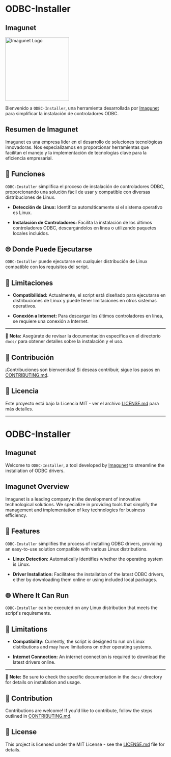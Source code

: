 # ODBC-Installer

## Imagunet

<img src="https://www.imagunet.com/wp-content/uploads/2021/02/Imagunet-Technology.png" alt="Imagunet Logo" width="200"/>

Bienvenido a `ODBC-Installer`, una herramienta desarrollada por [Imagunet](https://www.imagunet.com/) para simplificar la instalación de controladores ODBC.

## Resumen de Imagunet

Imagunet es una empresa líder en el desarrollo de soluciones tecnológicas innovadoras. Nos especializamos en proporcionar herramientas que facilitan el manejo y la implementación de tecnologías clave para la eficiencia empresarial.

## 🚀 Funciones

`ODBC-Installer` simplifica el proceso de instalación de controladores ODBC, proporcionando una solución fácil de usar y compatible con diversas distribuciones de Linux.

- **Detección de Linux:** Identifica automáticamente si el sistema operativo es Linux.
  
- **Instalación de Controladores:** Facilita la instalación de los últimos controladores ODBC, descargándolos en línea o utilizando paquetes locales incluidos.

## 🌐 Donde Puede Ejecutarse

`ODBC-Installer` puede ejecutarse en cualquier distribución de Linux compatible con los requisitos del script.

## 🚧 Limitaciones

- **Compatibilidad:** Actualmente, el script está diseñado para ejecutarse en distribuciones de Linux y puede tener limitaciones en otros sistemas operativos.

- **Conexión a Internet:** Para descargar los últimos controladores en línea, se requiere una conexión a Internet.

---

📝 **Nota:** Asegúrate de revisar la documentación específica en el directorio `docs/` para obtener detalles sobre la instalación y el uso.

## 🤝 Contribución

¡Contribuciones son bienvenidas! Si deseas contribuir, sigue los pasos en [CONTRIBUTING.md](CONTRIBUTING.md).

## 📄 Licencia

Este proyecto está bajo la Licencia MIT - ver el archivo [LICENSE.md](LICENSE.md) para más detalles.

---

# ODBC-Installer

## Imagunet

Welcome to `ODBC-Installer`, a tool developed by [Imagunet](https://www.imagunet.com/) to streamline the installation of ODBC drivers.

## Imagunet Overview

Imagunet is a leading company in the development of innovative technological solutions. We specialize in providing tools that simplify the management and implementation of key technologies for business efficiency.

## 🚀 Features

`ODBC-Installer` simplifies the process of installing ODBC drivers, providing an easy-to-use solution compatible with various Linux distributions.

- **Linux Detection:** Automatically identifies whether the operating system is Linux.
  
- **Driver Installation:** Facilitates the installation of the latest ODBC drivers, either by downloading them online or using included local packages.

## 🌐 Where It Can Run

`ODBC-Installer` can be executed on any Linux distribution that meets the script's requirements.

## 🚧 Limitations

- **Compatibility:** Currently, the script is designed to run on Linux distributions and may have limitations on other operating systems.

- **Internet Connection:** An internet connection is required to download the latest drivers online.

---

📝 **Note:** Be sure to check the specific documentation in the `docs/` directory for details on installation and usage.

## 🤝 Contribution

Contributions are welcome! If you'd like to contribute, follow the steps outlined in [CONTRIBUTING.md](CONTRIBUTING.md).

## 📄 License

This project is licensed under the MIT License - see the [LICENSE.md](LICENSE.md) file for details.
